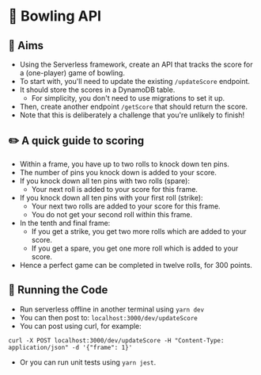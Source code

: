 # 🎳 Bowling API 
## 🎯 Aims

- Using the Serverless framework, create an API that tracks the score for a (one-player) game of bowling. 
- To start with, you'll need to update the existing `/updateScore` endpoint.
- It should store the scores in a DynamoDB table.
  - For simplicity, you don't need to use migrations to set it up.
- Then, create another endpoint `/getScore` that should return the score.
- Note that this is deliberately a challenge that you're unlikely to finish!


## ✏️ A quick guide to scoring

- Within a frame, you have up to two rolls to knock down ten pins. 
- The number of pins you knock down is added to your score. 
- If you knock down all ten pins with two rolls (spare):
  - Your next roll is added to your score for this frame. 
- If you knock down all ten pins with your first roll (strike):
  - Your next two rolls are added to your score for this frame. 
  - You do not get your second roll within this frame. 
- In the tenth and final frame:
  - If you get a strike, you get two more rolls which are added to your score.
  - If you get a spare, you get one more roll which is added to your score. 
- Hence a perfect game can be completed in twelve rolls, for 300 points.


## 🚀 Running the Code

- Run serverless offline in another terminal using `yarn dev`
- You can then post to: `localhost:3000/dev/updateScore`
- You can post using curl, for example:
```
curl -X POST localhost:3000/dev/updateScore -H "Content-Type: application/json" -d '{"frame": 1}'
```
- Or you can run unit tests using `yarn jest`.

